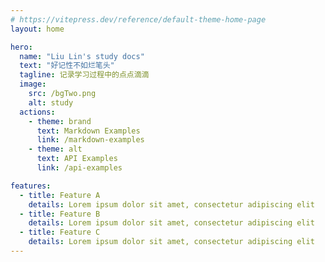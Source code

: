 ```yaml
---
# https://vitepress.dev/reference/default-theme-home-page
layout: home

hero:
  name: "Liu Lin's study docs"
  text: "好记性不如烂笔头"
  tagline: 记录学习过程中的点点滴滴
  image:
    src: /bgTwo.png
    alt: study
  actions:
    - theme: brand
      text: Markdown Examples
      link: /markdown-examples
    - theme: alt
      text: API Examples
      link: /api-examples

features:
  - title: Feature A
    details: Lorem ipsum dolor sit amet, consectetur adipiscing elit
  - title: Feature B
    details: Lorem ipsum dolor sit amet, consectetur adipiscing elit
  - title: Feature C
    details: Lorem ipsum dolor sit amet, consectetur adipiscing elit
---
```

